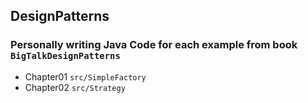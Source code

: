 ## DesignPatterns
### Personally writing Java Code for each example from book `BigTalkDesignPatterns`
- Chapter01 ```src/SimpleFactory```
- Chapter02 ```src/Strategy```